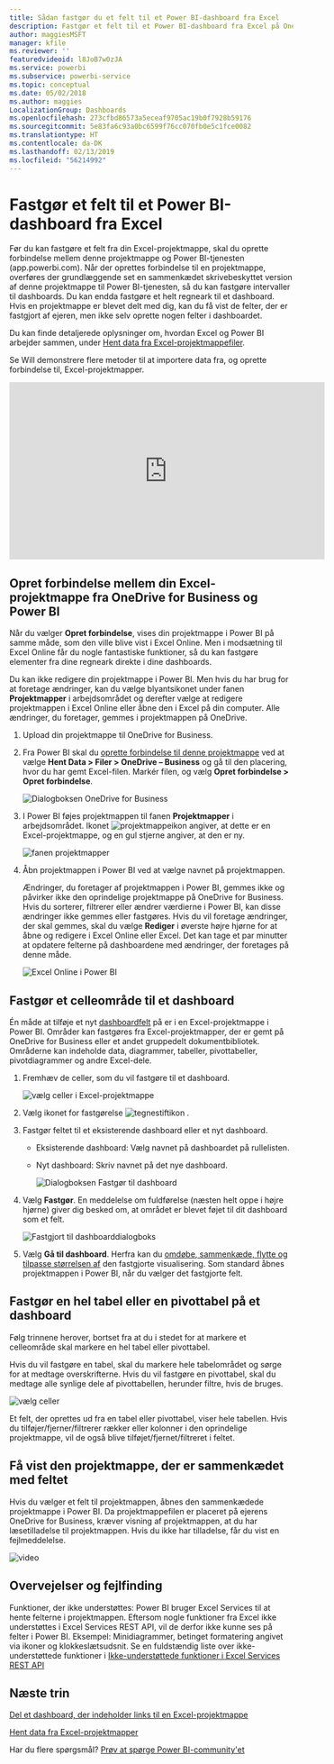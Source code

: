 ```yaml
---
title: Sådan fastgør du et felt til et Power BI-dashboard fra Excel
description: Fastgør et felt til et Power BI-dashboard fra Excel på OneDrive for Business. Fastgør intervaller, diagrammer, tabeller
author: maggiesMSFT
manager: kfile
ms.reviewer: ''
featuredvideoid: l8JoB7w0zJA
ms.service: powerbi
ms.subservice: powerbi-service
ms.topic: conceptual
ms.date: 05/02/2018
ms.author: maggies
LocalizationGroup: Dashboards
ms.openlocfilehash: 273cfbd86573a5eceaf9705ac19b0f7928b59176
ms.sourcegitcommit: 5e83fa6c93a0bc6599f76cc070fb0e5c1fce0082
ms.translationtype: HT
ms.contentlocale: da-DK
ms.lasthandoff: 02/13/2019
ms.locfileid: "56214992"
---
```

# <a name="pin-a-tile-to-a-power-bi-dashboard-from-excel"></a>Fastgør et felt til et Power BI-dashboard fra Excel
Før du kan fastgøre et felt fra din Excel-projektmappe, skal du oprette forbindelse mellem denne projektmappe og Power BI-tjenesten (app.powerbi.com). Når der oprettes forbindelse til en projektmappe, overføres der grundlæggende set en sammenkædet skrivebeskyttet version af denne projektmappe til Power BI-tjenesten, så du kan fastgøre intervaller til dashboards. Du kan endda fastgøre et helt regneark til et dashboard.  
Hvis en projektmappe er blevet delt med dig, kan du få vist de felter, der er fastgjort af ejeren, men ikke selv oprette nogen felter i dashboardet. 

Du kan finde detaljerede oplysninger om, hvordan Excel og Power BI arbejder sammen, under [Hent data fra Excel-projektmappefiler](http://go.microsoft.com/fwlink/?LinkID=521962).

Se Will demonstrere flere metoder til at importere data fra, og oprette forbindelse til, Excel-projektmapper.

<iframe width="560" height="315" src="https://www.youtube.com/embed/l8JoB7w0zJA" frameborder="0" allowfullscreen></iframe>

## <a name="connect-your-excel-workbook-from-onedrive-for-business-to-power-bi"></a>Opret forbindelse mellem din Excel-projektmappe fra OneDrive for Business og Power BI
Når du vælger **Opret forbindelse**, vises din projektmappe i Power BI på samme måde, som den ville blive vist i Excel Online. Men i modsætning til Excel Online får du nogle fantastiske funktioner, så du kan fastgøre elementer fra dine regneark direkte i dine dashboards.

Du kan ikke redigere din projektmappe i Power BI. Men hvis du har brug for at foretage ændringer, kan du vælge blyantsikonet under fanen **Projektmapper** i arbejdsområdet og derefter vælge at redigere projektmappen i Excel Online eller åbne den i Excel på din computer. Alle ændringer, du foretager, gemmes i projektmappen på OneDrive.

1. Upload din projektmappe til OneDrive for Business.

2. Fra Power BI skal du [oprette forbindelse til denne projektmappe](service-excel-workbook-files.md) ved at vælge **Hent Data > Filer > OneDrive – Business** og gå til den placering, hvor du har gemt Excel-filen. Markér filen, og vælg **Opret forbindelse > Opret forbindelse**.

    ![Dialogboksen OneDrive for Business](media/service-dashboard-pin-tile-from-excel/power-bi-connect.png)

3. I Power BI føjes projektmappen til fanen **Projektmapper** i arbejdsområdet.  Ikonet ![projektmappeikon](media/service-dashboard-pin-tile-from-excel/pbi_workbookicon.png) angiver, at dette er en Excel-projektmappe, og en gul stjerne angiver, at den er ny.
    
    ![fanen projektmapper](media/service-dashboard-pin-tile-from-excel/power-bi-workbooks.png)
4. Åbn projektmappen i Power BI ved at vælge navnet på projektmappen.

    Ændringer, du foretager af projektmappen i Power BI, gemmes ikke og påvirker ikke den oprindelige projektmappe på OneDrive for Business. Hvis du sorterer, filtrerer eller ændrer værdierne i Power BI, kan disse ændringer ikke gemmes eller fastgøres. Hvis du vil foretage ændringer, der skal gemmes, skal du vælge **Rediger** i øverste højre hjørne for at åbne og redigere i Excel Online eller Excel. Det kan tage et par minutter at opdatere felterne på dashboardene med ændringer, der foretages på denne måde.
   
    ![Excel Online i Power BI](media/service-dashboard-pin-tile-from-excel/power-bi-opened.png)

## <a name="pin-a-range-of-cells-to-a-dashboard"></a>Fastgør et celleområde til et dashboard
Én måde at tilføje et nyt [dashboardfelt](consumer/end-user-tiles.md) på er i en Excel-projektmappe i Power BI. Områder kan fastgøres fra Excel-projektmapper, der er gemt på OneDrive for Business eller et andet gruppedelt dokumentbibliotek. Områderne kan indeholde data, diagrammer, tabeller, pivottabeller, pivotdiagrammer og andre Excel-dele.

1. Fremhæv de celler, som du vil fastgøre til et dashboard.
   
    ![vælg celler i Excel-projektmappe](media/service-dashboard-pin-tile-from-excel/pbi_selectrange.png)
2. Vælg ikonet for fastgørelse ![tegnestiftikon](media/service-dashboard-pin-tile-from-excel/pbi_pintile_small.png) . 
3. Fastgør feltet til et eksisterende dashboard eller et nyt dashboard. 
   
   * Eksisterende dashboard: Vælg navnet på dashboardet på rullelisten.
   * Nyt dashboard: Skriv navnet på det nye dashboard.
   
     ![Dialogboksen Fastgør til dashboard](media/service-dashboard-pin-tile-from-excel/pbi_dashdialog1.png)
4. Vælg **Fastgør**. En meddelelse om fuldførelse (næsten helt oppe i højre hjørne) giver dig besked om, at området er blevet føjet til dit dashboard som et felt. 
   
    ![Fastgjort til dashboarddialogboks](media/service-dashboard-pin-tile-from-excel/power-bi-go-to-dashboard.png)
5. Vælg **Gå til dashboard**. Herfra kan du [omdøbe, sammenkæde, flytte og tilpasse størrelsen af](service-dashboard-edit-tile.md) den fastgjorte visualisering. Som standard åbnes projektmappen i Power BI, når du vælger det fastgjorte felt.

## <a name="pin-an-entire-table-or-pivottable-to-a-dashboard"></a>Fastgør en hel tabel eller en pivottabel på et dashboard
Følg trinnene herover, bortset fra at du i stedet for at markere et celleområde skal markere en hel tabel eller pivottabel.

Hvis du vil fastgøre en tabel, skal du markere hele tabelområdet og sørge for at medtage overskrifterne.  Hvis du vil fastgøre en pivottabel, skal du medtage alle synlige dele af pivottabellen, herunder filtre, hvis de bruges.

 ![vælg celler](media/service-dashboard-pin-tile-from-excel/pbi_selecttable.png)

Et felt, der oprettes ud fra en tabel eller pivottabel, viser hele tabellen.  Hvis du tilføjer/fjerner/filtrerer rækker eller kolonner i den oprindelige projektmappe, vil de også blive tilføjet/fjernet/filtreret i feltet.

## <a name="view-the-workbook-linked-to-the-tile"></a>Få vist den projektmappe, der er sammenkædet med feltet
Hvis du vælger et felt til projektmappen, åbnes den sammenkædede projektmappe i Power BI. Da projektmappefilen er placeret på ejerens OneDrive for Business, kræver visning af projektmappen, at du har læsetilladelse til projektmappen. Hvis du ikke har tilladelse, får du vist en fejlmeddelelse.  

 ![video](media/service-dashboard-pin-tile-from-excel/pin-from-excel.gif)

## <a name="considerations-and-troubleshooting"></a>Overvejelser og fejlfinding
Funktioner, der ikke understøttes: Power BI bruger Excel Services til at hente felterne i projektmappen. Eftersom nogle funktioner fra Excel ikke understøttes i Excel Services REST API, vil de derfor ikke kunne ses på felter i Power BI. Eksempel: Minidiagrammer, betinget formatering angivet via ikoner og klokkeslætsudsnit. Se en fuldstændig liste over ikke-understøttede funktioner i [Ikke-understøttede funktioner i Excel Services REST API](http://msdn.microsoft.com/library/office/ff394477.aspx)

## <a name="next-steps"></a>Næste trin
[Del et dashboard, der indeholder links til en Excel-projektmappe](service-share-dashboard-that-links-to-excel-onedrive.md)

[Hent data fra Excel-projektmapper](service-excel-workbook-files.md)

Har du flere spørgsmål? [Prøv at spørge Power BI-community'et](http://community.powerbi.com/)


